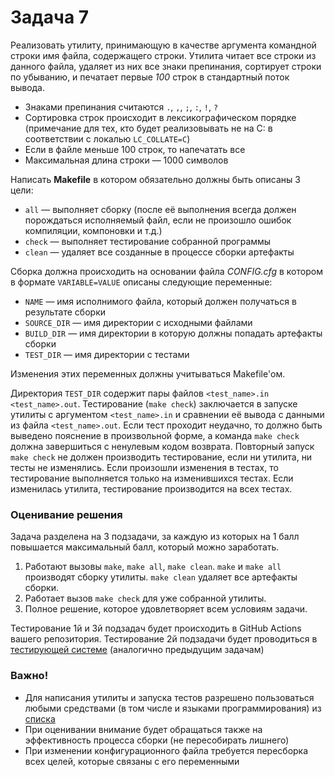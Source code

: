 # Задача 7

Реализовать утилиту, принимающую в качестве аргумента командной строки имя файла, содержащего строки. Утилита читает все строки из данного файла, удаляет из них все знаки препинания, сортирует строки по убыванию, и печатает первые *100* строк в стандартный поток вывода. 

- Знаками препинания считаются `.`, `,`, `;`, `:`, `!`, `?`
- Сортировка строк происходит в лексикографическом порядке (примечание для тех, кто будет реализовывать не на C: в соответствии с локалью `LC_COLLATE=C`)
- Если в файле меньше 100 строк, то напечатать все
- Максимальная длина строки — 1000 символов

Написать **Makefile** в котором обязательно должны быть описаны 3 цели:

- `all` — выполняет сборку (после её выполнения всегда должен порождаться исполняемый файл, если не произошло ошибок компиляции, компоновки и т.д.)
- `check` — выполняет тестирование собранной программы
- `clean` — удаляет все созданные в процессе сборки артефакты

Сборка должна происходить на основании файла *CONFIG.cfg* в котором в формате `VARIABLE=VALUE` описаны следующие переменные:

- `NAME` — имя исполнимого файла, который должен получаться в результате сборки
- `SOURCE_DIR` — имя директории с исходными файлами
- `BUILD_DIR` — имя директории в которую должны попадать артефакты сборки
- `TEST_DIR` — имя директории с тестами

Изменения этих переменных должны учитываться Makefile'ом.

Директория `TEST_DIR` содержит пары файлов `<test_name>.in` `<test_name>.out`.
Тестирование (`make check`) заключается в запуске утилиты с аргументом `<test_name>.in` и сравнении её вывода с данными из файла `<test_name>.out`.
Если тест проходит неудачно, то должно быть выведено пояснение в произвольной форме, а команда `make check` должна завершиться с ненулевым кодом возврата.
Повторный запуск `make check` не должен производить тестирование, если ни утилита, ни тесты не изменялись.
Если произошли изменения в тестах, то тестирование выполняется только на изменившихся тестах.
Если изменилась утилита, тестирование производится на всех тестах.

### Оценивание решения

Задача разделена на 3 подзадачи, за каждую из которых на 1 балл повышается максимальный балл, который можно заработать.

1. Работают вызовы `make`, `make all`, `make clean`. `make` и `make all` производят сборку утилиты. `make clean` удаляет все артефакты сборки.
2. Работает вызов `make check` для уже собранной утилиты.
3. Полное решение, которое удовлетворяет всем условиям задачи.

Тестирование 1й и 3й подзадач будет происходить в GitHub Actions вашего репозитория. Тестирование 2й подзадачи будет проводиться в [тестирующей системе](https://github.com/spbu-coding-2024/7-test-group-2) (аналогично предыдущим задачам)

### Важно!

- Для написания утилиты и запуска тестов разрешено пользоваться любыми средствами (в том числе и языками программирования) из [списка](https://github.com/actions/runner-images/blob/main/images/ubuntu/Ubuntu2404-Readme.md)
- При оценивании внимание будет обращаться также на эффективность процесса сборки (не пересобирать лишнего)
- При изменении конфигурационного файла требуется пересборка всех целей, которые связаны с его переменными
